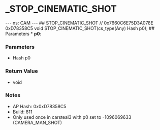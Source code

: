# _STOP_CINEMATIC_SHOT

--- ns: CAM --- ## STOP_CINEMATIC_SHOT  // 0x7660C6E75D3A078E 0xD78358C5 void STOP_CINEMATIC_SHOT(cs_type(Any) Hash p0);   ## Parameters * **p0**:

### Parameters
* Hash p0

### Return Value
* void

### Notes
* AP Hash: 0x0xD78358C5
* Build: 811
* Only used once in carsteal3 with p0 set to -1096069633 (CAMERA_MAN_SHOT)

